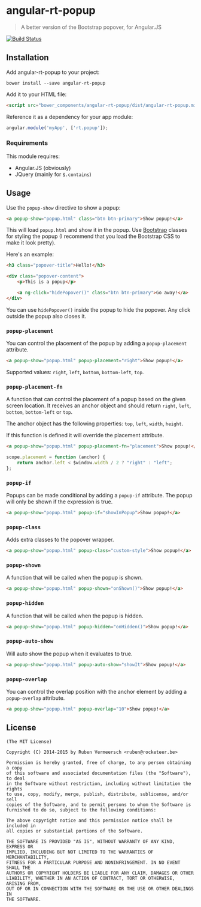 # angular-rt-popup

> A better version of the Bootstrap popover, for Angular.JS

[![Build Status](https://travis-ci.org/rubenv/angular-rt-popup.png?branch=master)](https://travis-ci.org/rubenv/angular-rt-popup)

## Installation
Add angular-rt-popup to your project:

```
bower install --save angular-rt-popup
```

Add it to your HTML file:

```html
<script src="bower_components/angular-rt-popup/dist/angular-rt-popup.min.js"></script>
```

Reference it as a dependency for your app module:

```js
angular.module('myApp', ['rt.popup']);
```

### Requirements

This module requires:

* Angular.JS (obviously)
* JQuery (mainly for `$.contains`)

## Usage

Use the `popup-show` directive to show a popup:

```html
<a popup-show="popup.html" class="btn btn-primary">Show popup!</a>
```

This will load `popup.html` and show it in the popup. Use [Bootstrap](http://getbootstrap.com/) classes for styling the popup (I recommend that you load the Bootstrap CSS to make it look pretty).

Here's an example:

```html
<h3 class="popover-title">Hello!</h3>

<div class="popover-content">
    <p>This is a popup</p>

    <a ng-click="hidePopover()" class="btn btn-primary">Go away!</a>
</div>
```

You can use `hidePopover()` inside the popup to hide the popover. Any click outside the popup also closes it.

### `popup-placement`

You can control the placement of the popup by adding a `popup-placement` attribute.

```html
<a popup-show="popup.html" popup-placement="right">Show popup!</a>
```

Supported values: `right`, `left`, `bottom`, `bottom-left`, `top`.

### `popup-placement-fn`

A function that can control the placement of a popup based on the given screen location. It receives an anchor object and should return `right`, `left`, `bottom`, `bottom-left` or `top`.

The anchor object has the following properties: `top`, `left`, `width`, `height`.

If this function is defined it will override the placement attribute.

```html
<a popup-show="popup.html" popup-placement-fn="placement">Show popup!</a>
```

```javascript
scope.placement = function (anchor) {
    return anchor.left < $window.width / 2 ? "right" : "left";
};
```

### `popup-if`

Popups can be made conditional by adding a `popup-if` attribute. The popup will only be shown if the expression is true.

```html
<a popup-show="popup.html" popup-if="showInPopup">Show popup!</a>
```

### `popup-class`

Adds extra classes to the popover wrapper.

```html
<a popup-show="popup.html" popup-class="custom-style">Show popup!</a>
```

### `popup-shown`

A function that will be called when the popup is shown.

```html
<a popup-show="popup.html" popup-shown="onShown()">Show popup!</a>
```

### `popup-hidden`

A function that will be called when the popup is hidden.

```html
<a popup-show="popup.html" popup-hidden="onHidden()">Show popup!</a>
```

### `popup-auto-show`

Will auto show the popup when it evaluates to true.

```html
<a popup-show="popup.html" popup-auto-show="showIt">Show popup!</a>
```

### `popup-overlap`

You can control the overlap position with the anchor element by adding a `popup-overlap` attribute.

```html
<a popup-show="popup.html" popup-overlap="10">Show popup!</a>
```

## License

    (The MIT License)

    Copyright (C) 2014-2015 by Ruben Vermeersch <ruben@rocketeer.be>

    Permission is hereby granted, free of charge, to any person obtaining a copy
    of this software and associated documentation files (the "Software"), to deal
    in the Software without restriction, including without limitation the rights
    to use, copy, modify, merge, publish, distribute, sublicense, and/or sell
    copies of the Software, and to permit persons to whom the Software is
    furnished to do so, subject to the following conditions:

    The above copyright notice and this permission notice shall be included in
    all copies or substantial portions of the Software.

    THE SOFTWARE IS PROVIDED "AS IS", WITHOUT WARRANTY OF ANY KIND, EXPRESS OR
    IMPLIED, INCLUDING BUT NOT LIMITED TO THE WARRANTIES OF MERCHANTABILITY,
    FITNESS FOR A PARTICULAR PURPOSE AND NONINFRINGEMENT. IN NO EVENT SHALL THE
    AUTHORS OR COPYRIGHT HOLDERS BE LIABLE FOR ANY CLAIM, DAMAGES OR OTHER
    LIABILITY, WHETHER IN AN ACTION OF CONTRACT, TORT OR OTHERWISE, ARISING FROM,
    OUT OF OR IN CONNECTION WITH THE SOFTWARE OR THE USE OR OTHER DEALINGS IN
    THE SOFTWARE.
